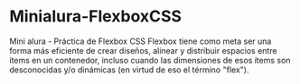 # Minialura-FlexboxCSS
Mini alura - Práctica de Flexbox CSS
Flexbox tiene como meta ser una forma más eficiente de crear diseños, alinear y distribuir espacios entre ítems en un contenedor, incluso cuando las dimensiones de esos ítems son desconocidas y/o dinámicas (en virtud de eso el término "flex").

